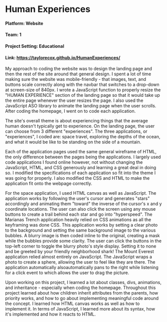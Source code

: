# Human Experiences

#### **Platform:** Website
#### **Team:** 1
#### **Project Setting:** Educational

#### Link: https://taylorecox.github.io/HumanExperiences/

My approach to coding the website was to design the landing page and then the rest of the site around that general design. I spent a lot of time making sure the website was mobile-friendly - that images, text, and buttons scale correctly along with the navbar that switches to a drop-down at screen-size of 840px. I wrote a JavaScript function to properly resize the "HUMAN EXPERIENCE" section of the landing page so that it would take up the entire page whenever the user resizes the page. I also used the JavaScript ASO library to animate the landing page when the user scrolls. After coding the homepage, I went on to code each application.

The site's overall theme is about experiencing things that the average human doesn't typically get to experience. On the landing page, the user can choose from 3 different "experiences". The three applications, or "experiences", I coded are: space travel, exploring the depths of the ocean, and what it would be like to be standing on the side of a mountain.

Each of the application pages used the same general wireframe of HTML, the only difference between the pages being the applications. I largely used code applications I found online however, not without changing the JavaScript, HTML, and CSS generously and learning a great deal in doing so. I modified the specifications of each application so fit into the theme I was going for properly. I also modified the CSS and HTML to make the application fit onto the webpage correctly.

For the space application, I used HTML canvas as well as JavaScript. The application works by following the user's cursor and generates "stars" accordingly and animating them "toward" the inverse of the cursor's x and y coordinate locations. The user can also click the screen using any mouse buttons to create a trail behind each star and go into "hyperspeed". The Marianas Trench application heavily relied on CSS animations as all the keyframing was done CSS. This application works by setting a clear photo to the background and setting the same background image to the various bubbles. A blurry image is then coded inline to the original, creating a mask while the bubbles provide some clarity. The user can click the buttons in the top-left corner to toggle the blurry photo's style display. Setting it to none and be greeted by your friendly neighborhood shark! The Mount Everest application relied almost entirely on JavaScript. The JavaScript wraps a photo to create a sphere, allowing the user to feel like they are there. The application automatically alsoautomatically pans to the right while listening for a click event to which allows the user to drag the picture.

Upon working on this project, I learned a lot about classes, divs, animations, and inheritance - especially when coding the homepage. Throughout this project learned about how children inherit attributes from the parents, how priority works, and how to go about implementing meaningful code around the concept. I learned how HTML canvas works as well as how to implement it. In terms of JavaScript, I learned more about its syntax, how it's implemented and how it reacts to HTML.
